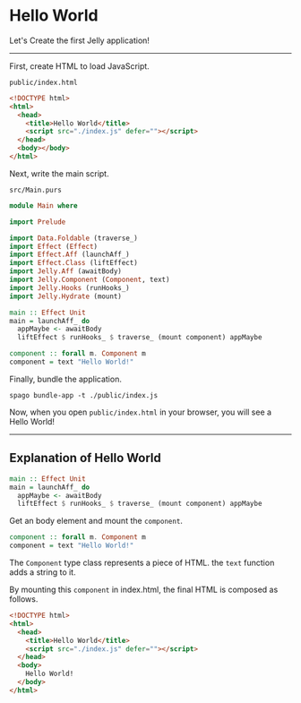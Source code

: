 # Hello World

Let's Create the first Jelly application!

---

First, create HTML to load JavaScript.

`public/index.html`

```html
<!DOCTYPE html>
<html>
  <head>
    <title>Hello World</title>
    <script src="./index.js" defer=""></script>
  </head>
  <body></body>
</html>
```

Next, write the main script.

`src/Main.purs`

```purescript
module Main where

import Prelude

import Data.Foldable (traverse_)
import Effect (Effect)
import Effect.Aff (launchAff_)
import Effect.Class (liftEffect)
import Jelly.Aff (awaitBody)
import Jelly.Component (Component, text)
import Jelly.Hooks (runHooks_)
import Jelly.Hydrate (mount)

main :: Effect Unit
main = launchAff_ do
  appMaybe <- awaitBody
  liftEffect $ runHooks_ $ traverse_ (mount component) appMaybe

component :: forall m. Component m
component = text "Hello World!"
```

Finally, bundle the application.

```
spago bundle-app -t ./public/index.js
```

Now, when you open `public/index.html` in your browser, you will see a Hello World!

---

## Explanation of Hello World

```purescript
main :: Effect Unit
main = launchAff_ do
  appMaybe <- awaitBody
  liftEffect $ runHooks_ $ traverse_ (mount component) appMaybe
```

Get an body element and mount the `component`.

```purescript
component :: forall m. Component m
component = text "Hello World!"

```

The `Component` type class represents a piece of HTML. the `text` function adds a string to it.

By mounting this `component` in index.html, the final HTML is composed as follows.

```html
<!DOCTYPE html>
<html>
  <head>
    <title>Hello World</title>
    <script src="./index.js" defer=""></script>
  </head>
  <body>
    Hello World!
  </body>
</html>
```
